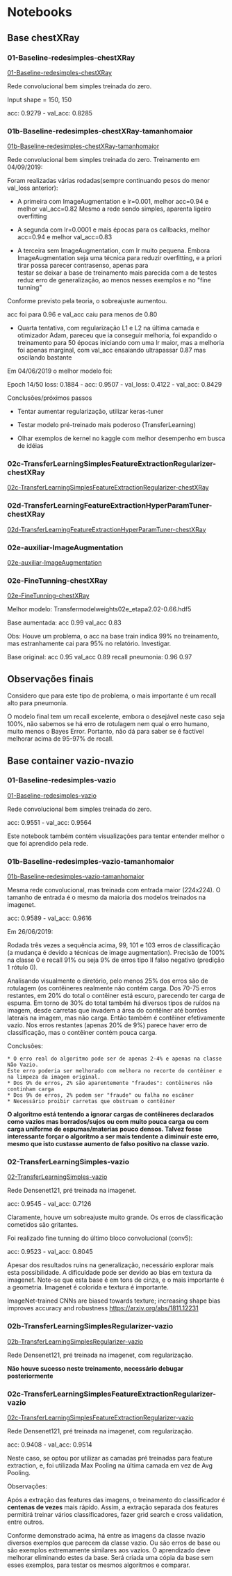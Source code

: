 # Notebooks

## Base chestXRay

### 01-Baseline-redesimples-chestXRay
<a href="../html/01-Baseline-redesimples-chestXRay.html" 
target="_blank">01-Baseline-redesimples-chestXRay</a>

Rede convolucional bem simples treinada do zero.

Input shape = 150, 150

acc: 0.9279 - val_acc: 0.8285

### 01b-Baseline-redesimples-chestXRay-tamanhomaior
<a href="../html/01b-Baseline-redesimples-chestXRay-tamanhomaior.html" 
target="_blank">01b-Baseline-redesimples-chestXRay-tamanhomaior</a>

Rede convolucional bem simples treinada do zero.
Treinamento em 04/09/2019:

Foram realizadas várias rodadas(sempre continuando pesos do menor val_loss anterior):
 
- A primeira com ImageAugmentation e lr=0.001, melhor acc=0.94 e melhor val_acc=0.82
Mesmo a rede sendo simples, aparenta ligeiro overfitting

- A segunda com lr=0.0001 e mais épocas para os callbacks,
 melhor acc=0.94 e melhor val_acc=0.83

- A terceira sem ImageAugmentation, com lr muito pequena.
 Embora ImageAugmentation seja uma técnica para reduzir overfitting,
 e a priori tirar possa parecer contrasenso, apenas para  
 testar se deixar a base de treinamento mais parecida com a de testes reduz erro de
 generalização, ao menos nesses exemplos e no "fine tunning"
 
Conforme previsto pela teoria, o sobreajuste aumentou. 
 
acc foi para 0.96 e val_acc caiu para menos de 0.80
 
- Quarta tentativa, com regularização L1 e L2 na última camada e otimizador Adam,
pareceu que ia conseguir melhoria, foi expandido o treinamento para 50 épocas iniciando com uma
lr maior, mas a melhoria foi apenas marginal, com val_acc ensaiando ultrapassar 0.87 mas oscilando bastante

Em 04/06/2019 o melhor modelo foi:

Epoch 14/50
loss: 0.1884 - acc: 0.9507 - val_loss: 0.4122 - val_acc: 0.8429


Conclusões/próximos passos


- Tentar aumentar regularização, utilizar keras-tuner

- Testar modelo pré-treinado mais poderoso (TransferLearning)

- Olhar exemplos de kernel no kaggle com melhor desempenho em busca de idéias

### 02c-TransferLearningSimplesFeatureExtractionRegularizer-chestXRay
<a href="../html/02c-TransferLearningSimplesFeatureExtractionRegularizer-chestXRay.html" 
target="_blank">02c-TransferLearningSimplesFeatureExtractionRegularizer-chestXRay</a>


### 02d-TransferLearningFeatureExtractionHyperParamTuner-chestXRay
<a href="../html/02d-TransferLearningFeatureExtractionHyperParamTuner-chestXRay.html" 
target="_blank">02d-TransferLearningFeatureExtractionHyperParamTuner-chestXRay</a>

### 02e-auxiliar-ImageAugmentation
<a href="../html/02e-auxiliar-ImageAugmentation.html" 
target="_blank">02e-auxiliar-ImageAugmentation</a>

### 02e-FineTunning-chestXRay
<a href="../html/02e-FineTunning-chestXRay.html" 
target="_blank">02e-FineTunning-chestXRay</a>


Melhor modelo: 
Transfermodelweights02e_etapa2.02-0.66.hdf5

Base aumentada: acc 0.99 val_acc 0.83

Obs: Houve um problema, o acc na base train indica 99% no treinamento, mas estranhamente cai
para 95% no relatório. Investigar. 

Base original:      acc 0.95 val_acc 0.89
recall pneumonia:       0.96         0.97

## Observações finais

Considero que para este tipo de problema, o mais importante é um recall alto para pneumonia.

O modelo final tem um recall excelente, embora o desejável neste caso seja 100%, não sabemos se há
erro de rotulagem nem qual o erro humano, muito menos o Bayes Error. Portanto, não dá para saber se 
é factível melhorar acima de 95-97% de recall. 

## Base container vazio-nvazio

### 01-Baseline-redesimples-vazio
<a href="../html/01-Baseline-redesimples-vazio.html" 
target="_blank">01-Baseline-redesimples-vazio</a>

Rede convolucional bem simples treinada do zero.

acc: 0.9551 - val_acc: 0.9564

Este notebook também contém visualizações para tentar entender melhor o que foi aprendido pela rede.

### 01b-Baseline-redesimples-vazio-tamanhomaior
<a href="../html/01b-Baseline-redesimples-vazio-tamanhomaior.html" 
target="_blank">01b-Baseline-redesimples-vazio-tamanhomaior</a>

Mesma rede convolucional, mas treinada com entrada maior (224x224). 
O tamanho de entrada é o mesmo da maioria dos modelos treinados na imagenet.

acc: 0.9589 - val_acc: 0.9616

Em 26/06/2019:

Rodada três vezes a sequência acima, 99, 101 e 103 erros de classificação 
(a mudança é devido a técnicas de image augmentation). 
Precisão de 100% na classe 0 e recall 91% ou seja 9% de erros tipo II falso negativo (predição 1 rótulo 0).

Analisando visualmente o diretório, pelo menos 25% dos erros são de rotulagem 
(os contêineres realmente não contém carga. Dos 70-75 erros restantes, 
em 20% do total o contêiner está escuro, parecendo ter carga de espuma.
 Em torno de 30% do total também há diversos tipos de ruídos na imagem,
  desde carretas que invadem a área do contêiner até borrões laterais na imagem, mas não carga.
   Então também é contêiner efetivamente vazio. Nos erros restantes (apenas 20% de 9%) 
   parece haver erro de classificação, mas o contêiner contém pouca carga.

Conclusões:

    * O erro real do algoritmo pode ser de apenas 2-4% e apenas na classe Não Vazio. 
    Este erro poderia ser melhorado com melhora no recorte do contêiner e na limpeza da imagem original.
    * Dos 9% de erros, 2% são aparentemente "fraudes": contêineres não continham carga
    * Dos 9% de erros, 2% podem ser "fraude" ou falha no escâner
    * Necessário proibir carretas que obstruam o contêiner

**O algoritmo está tentendo a ignorar cargas de contêineres declarados como vazios mas borrados/sujos ou com muito pouca carga ou com carga uniforme de espumas/materias pouco densos. Talvez fosse interessante forçar o algoritmo a ser mais tendente a diminuir este erro, mesmo que isto custasse aumento de falso positivo na classe vazio.**
    

### 02-TransferLearningSimples-vazio
<a href="../html/02-TransferLearningSimples-vazio.html" 
target="_blank">02-TransferLearningSimples-vazio</a>

Rede Densenet121, pré treinada na imagenet.

acc: 0.9545 - val_acc: 0.7126

Claramente, houve um sobreajuste muito grande. Os erros de classificação cometidos são gritantes.

Foi realizado fine tunning do último bloco convolucional (conv5):

acc: 0.9523 - val_acc: 0.8045

Apesar dos resultados ruins na generalização, necessário explorar mais esta possibilidade.
A dificuldade pode ser devido ao bias em textura da imagenet. Note-se que esta base
é em tons de cinza, e o mais importante é a geometria. Imagenet é colorida e textura é 
importante.

ImageNet-trained CNNs are biased towards texture; increasing shape bias improves accuracy and robustness
https://arxiv.org/abs/1811.12231


### 02b-TransferLearningSimplesRegularizer-vazio
<a href="../html/02b-TransferLearningSimplesRegularizer-vazio.html" 
target="_blank">02b-TransferLearningSimplesRegularizer-vazio</a>

Rede Densenet121, pré treinada na imagenet, com regularização.

**Não houve sucesso neste treinamento, necessário debugar posteriormente** 


### 02c-TransferLearningSimplesFeatureExtractionRegularizer-vazio
<a href="../html/02c-TransferLearningSimplesFeatureExtractionRegularizer-vazio.html" 
target="_blank">02c-TransferLearningSimplesFeatureExtractionRegularizer-vazio</a>

Rede Densenet121, pré treinada na imagenet, com regularização.

 acc: 0.9408 - val_acc: 0.9514

Neste caso, se optou por utilizar as camadas pré treinadas para feature extraction, e,
foi utilizada Max Pooling na última camada em vez de Avg Pooling.

Observações:

Após a extração das features das imagens, o treinamento do classificador é **centenas de
vezes** mais rápido. Assim, a extração separada dos features permitirá treinar vários
 classificadores, fazer grid search e cross validation, entre outros.  


Conforme demonstrado acima, há entre as imagens da classe nvazio diversos 
exemplos que parecem da classe vazio. Ou são erros de base ou são exemplos
 extremamente similares aos vazios. O aprendizado deve melhorar eliminando
  estes da base.
Será criada uma cópia da base sem esses exemplos, para testar os mesmos
 algoritmos e comparar.

### 
<a href="../html/.html" 
target="_blank"></a>


